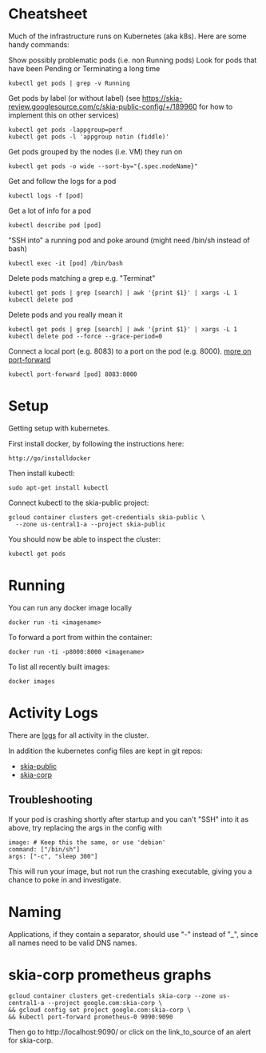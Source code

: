 Cheatsheet
==========

Much of the infrastructure runs on Kubernetes (aka k8s). Here are some handy commands:

Show possibly problematic pods (i.e. non Running pods)
Look for pods that have been Pending or Terminating a long time

    kubectl get pods | grep -v Running

Get pods by label (or without label)
(see https://skia-review.googlesource.com/c/skia-public-config/+/189960 for
how to implement this on other services)

    kubectl get pods -lappgroup=perf
    kubectl get pods -l 'appgroup notin (fiddle)'

Get pods grouped by the nodes (i.e. VM) they run on

    kubectl get pods -o wide --sort-by="{.spec.nodeName}"

Get and follow the logs for a pod

    kubectl logs -f [pod]

Get a lot of info for a pod

    kubectl describe pod [pod]

"SSH into" a running pod and poke around (might need /bin/sh instead of bash)

    kubectl exec -it [pod] /bin/bash

Delete pods matching a grep e.g. "Terminat"

    kubectl get pods | grep [search] | awk '{print $1}' | xargs -L 1 kubectl delete pod

Delete pods and you really mean it

    kubectl get pods | grep [search] | awk '{print $1}' | xargs -L 1 kubectl delete pod --force --grace-period=0

Connect a local port (e.g. 8083) to a port on the pod (e.g. 8000). [more on port-forward](https://kubernetes.io/docs/reference/generated/kubectl/kubectl-commands#port-forward)

    kubectl port-forward [pod] 8083:8000

Setup
=====

Getting setup with kubernetes.

First install docker, by following the instructions here:

    http://go/installdocker 

Then install kubectl:

    sudo apt-get install kubectl

Connect kubectl to the skia-public project:

    gcloud container clusters get-credentials skia-public \
      --zone us-central1-a --project skia-public

You should now be able to inspect the cluster:

    kubectl get pods

Running
=======

You can run any docker image locally

    docker run -ti <imagename>

To forward a port from within the container:

    docker run -ti -p8000:8000 <imagename>

To list all recently built images:

    docker images

Activity Logs
=============

There are [logs](https://pantheon.corp.google.com/logs/viewer?project=skia-public&folder=&organizationId=433637338589&angularJsUrl=%2Flogs%2Fviewer%3Fproject%3Dskia-public%26folder%26organizationId%3D433637338589&minLogLevel=0&expandAll=false&timestamp=2019-02-07T15:46:04.340000000Z&customFacets=&limitCustomFacetWidth=true&dateRangeEnd=2019-02-07T15:46:04.591Z&interval=PT1H&resource=k8s_cluster&scrollTimestamp=2019-02-07T15:25:24.159233000Z&logName=projects%2Fskia-public%2Flogs%2Fcloudaudit.googleapis.com%252Factivity&filters=text:jcgregorio&dateRangeStart=2019-02-07T14:46:04.591Z&advancedFilter=resource.type%3D%22k8s_cluster%22%0AlogName%3D%22projects%2Fskia-public%2Flogs%2Fcloudaudit.googleapis.com%252Factivity%22%0AprotoPayload.authenticationInfo.principalEmail:@google.com) for all activity in the cluster. 

In addition the kubernetes config files are kept in git repos:

  * [skia-public](https://skia.googlesource.com/skia-public-config/)
  * [skia-corp](https://skia.googlesource.com/skia-corp-config/)

Troubleshooting
---------------

If your pod is crashing shortly after startup and you can't "SSH" into it as above, try replacing
the args in the config with

    image: # Keep this the same, or use 'debian'
    command: ["/bin/sh"]
    args: ["-c", "sleep 300"]
    
This will run your image, but not run the crashing executable, giving you a chance to poke in
and investigate.
  
Naming
======

Applications, if they contain a separator, should use "-" instead of "\_", since all names need to be valid DNS names.

skia-corp prometheus graphs
===========================

    gcloud container clusters get-credentials skia-corp --zone us-central1-a --project google.com:skia-corp \
    && gcloud config set project google.com:skia-corp \
    && kubectl port-forward prometheus-0 9090:9090

Then go to http://localhost:9090/ or click on the link_to_source of an alert for skia-corp.
